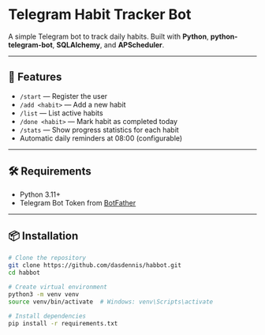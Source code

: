 # Telegram Habit Tracker Bot

A simple Telegram bot to track daily habits.
Built with **Python**, **python-telegram-bot**, **SQLAlchemy**, and **APScheduler**.

---

## 📌 Features
- `/start` — Register the user
- `/add <habit>` — Add a new habit
- `/list` — List active habits
- `/done <habit>` — Mark habit as completed today
- `/stats` — Show progress statistics for each habit
- Automatic daily reminders at 08:00 (configurable)

---

## 🛠 Requirements
- Python 3.11+
- Telegram Bot Token from [BotFather](https://core.telegram.org/bots#botfather)

---

## 📦 Installation

```bash
# Clone the repository
git clone https://github.com/dasdennis/habbot.git
cd habbot

# Create virtual environment
python3 -m venv venv
source venv/bin/activate  # Windows: venv\Scripts\activate

# Install dependencies
pip install -r requirements.txt
